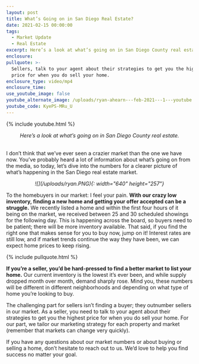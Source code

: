 ```yaml
---
layout: post
title: What’s Going on in San Diego Real Estate?
date: 2021-02-15 00:00:00
tags:
  - Market Update
  - Real Estate
excerpt: Here’s a look at what’s going on in San Diego County real estate.
enclosure:
pullquote: >-
  Sellers, talk to your agent about their strategies to get you the highest
  price for when you do sell your home.
enclosure_type: video/mp4
enclosure_time:
use_youtube_image: false
youtube_alternate_image: /uploads/ryan-ahearn---feb-2021---1---youtube.jpg
youtube_code: KyePS-MRu_U
---
```


{% include youtube.html %}

<center><em>Here’s a look at what’s going on in San Diego County real estate.</em></center>
&nbsp;

I don’t think that we’ve ever seen a crazier market than the one we have now. You’ve probably heard a lot of information about what’s going on from the media, so today, let’s dive into the numbers for a clearer picture of what’s happening in the San Diego real estate market.

<center><em>![](/uploads/ryan.PNG){: width="640" height="257"}</em></center>

To the homebuyers in our market: I feel your pain. **With our crazy low inventory, finding a new home and getting your offer accepted can be a struggle.** We recently listed a home and within the first four hours of it being on the market, we received between 25 and 30 scheduled showings for the following day. This is happening across the board, so buyers need to be patient; there will be more inventory available. That said, if you find the right one that makes sense for you to buy now, jump on it\! Interest rates are still low, and if market trends continue the way they have been, we can expect home prices to keep rising.

{% include pullquote.html %}

**If you’re a seller, you’d be hard-pressed to find a better market to list your home.** Our current inventory is the lowest it’s ever been, and while supply dropped month over month, demand sharply rose. Mind you, these numbers will be different in different neighborhoods and depending on what type of home you’re looking to buy.

The challenging part for sellers isn’t finding a buyer; they outnumber sellers in our market. As a seller, you need to talk to your agent about their strategies to get you the highest price for when you do sell your home. For our part, we tailor our marketing strategy for each property and market (remember that markets can change very quickly).&nbsp;

If you have any questions about our market numbers or about buying or selling a home, don’t hesitate to reach out to us. We’d love to help you find success no matter your goal.
